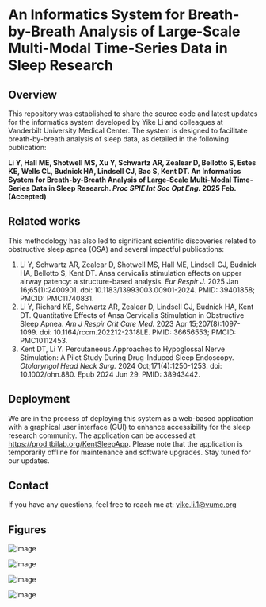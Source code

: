 # An Informatics System for Breath-by-Breath Analysis of Large-Scale Multi-Modal Time-Series Data in Sleep Research 

## Overview
This repository was established to share the source code and latest updates for the informatics system developed by Yike Li and colleagues at Vanderbilt University Medical Center. The system is designed to facilitate breath-by-breath analysis of sleep data, as detailed in the following publication: 

**Li Y, Hall ME, Shotwell MS, Xu Y, Schwartz AR, Zealear D, Bellotto S, Estes KE, Wells CL, Budnick HA, Lindsell CJ, Bao S, Kent DT. An Informatics System for Breath-by-Breath Analysis of Large-Scale Multi-Modal Time-Series Data in Sleep Research. _Proc SPIE Int Soc Opt Eng._ 2025 Feb. (Accepted)**

## Related works
This methodology has also led to significant scientific discoveries related to obstructive sleep apnea (OSA) and several impactful publications:

1. Li Y, Schwartz AR, Zealear D, Shotwell MS, Hall ME, Lindsell CJ, Budnick HA, Bellotto S, Kent DT. Ansa cervicalis stimulation effects on upper airway patency: a structure-based analysis. _Eur Respir J._ 2025 Jan 16;65(1):2400901. doi: 10.1183/13993003.00901-2024. PMID: 39401858; PMCID: PMC11740831.
2. Li Y, Richard KE, Schwartz AR, Zealear D, Lindsell CJ, Budnick HA, Kent DT. Quantitative Effects of Ansa Cervicalis Stimulation in Obstructive Sleep Apnea. _Am J Respir Crit Care Med._ 2023 Apr 15;207(8):1097-1099. doi: 10.1164/rccm.202212-2318LE. PMID: 36656553; PMCID: PMC10112453.
3. Kent DT, Li Y. Percutaneous Approaches to Hypoglossal Nerve Stimulation: A Pilot Study During Drug-Induced Sleep Endoscopy. _Otolaryngol Head Neck Surg._ 2024 Oct;171(4):1250-1253. doi: 10.1002/ohn.880. Epub 2024 Jun 29. PMID: 38943442.
 
## Deployment
We are in the process of deploying this system as a web-based application with a graphical user interface (GUI) to enhance accessibility for the sleep research community. The application can be accessed at https://prod.tbilab.org/KentSleepApp. Please note that the application is temporarily offline for maintenance and software upgrades. Stay tuned for our updates.

## Contact
If you have any questions, feel free to reach me at: yike.li.1@vumc.org

## Figures

![image](https://github.com/user-attachments/assets/7e9d71fe-3ea0-4901-8e72-4900a0753c7c)


![image](https://github.com/user-attachments/assets/ccd7a0ba-3e89-4bcc-9056-5fb22b4a7a2c)


![image](https://github.com/user-attachments/assets/9062b118-30d9-40de-80c1-70564d7522d6)


![image](https://github.com/user-attachments/assets/8fe390da-3cb0-4445-b35a-78c850074743)

